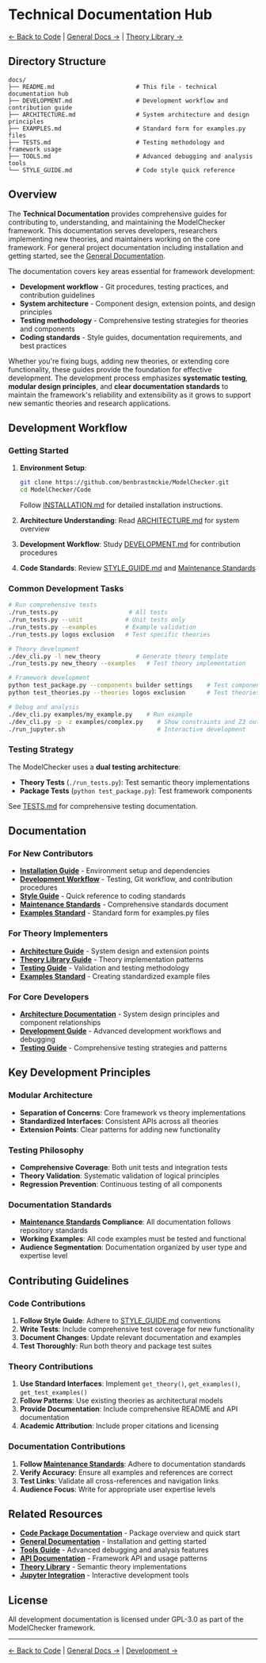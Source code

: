 # Technical Documentation Hub

[← Back to Code](../README.md) | [General Docs →](../../Docs/README.md) | [Theory Library →](../src/model_checker/theory_lib/README.md)

## Directory Structure

```
docs/
├── README.md                       # This file - technical documentation hub
├── DEVELOPMENT.md                  # Development workflow and contribution guide
├── ARCHITECTURE.md                 # System architecture and design principles
├── EXAMPLES.md                     # Standard form for examples.py files
├── TESTS.md                        # Testing methodology and framework usage
├── TOOLS.md                        # Advanced debugging and analysis tools
└── STYLE_GUIDE.md                  # Code style quick reference
```

## Overview

The **Technical Documentation** provides comprehensive guides for contributing to, understanding, and maintaining the ModelChecker framework. This documentation serves developers, researchers implementing new theories, and maintainers working on the core framework. For general project documentation including installation and getting started, see the [General Documentation](../../Docs/README.md).

The documentation covers key areas essential for framework development:

- **Development workflow** - Git procedures, testing practices, and contribution guidelines
- **System architecture** - Component design, extension points, and design principles  
- **Testing methodology** - Comprehensive testing strategies for theories and components
- **Coding standards** - Style guides, documentation requirements, and best practices

Whether you're fixing bugs, adding new theories, or extending core functionality, these guides provide the foundation for effective development. The development process emphasizes **systematic testing**, **modular design principles**, and **clear documentation standards** to maintain the framework's reliability and extensibility as it grows to support new semantic theories and research applications.

## Development Workflow

### Getting Started

1. **Environment Setup**: 
   ```bash
   git clone https://github.com/benbrastmckie/ModelChecker.git
   cd ModelChecker/Code
   ```
   Follow [INSTALLATION.md](../../Docs/INSTALLATION.md) for detailed installation instructions.

2. **Architecture Understanding**: Read [ARCHITECTURE.md](ARCHITECTURE.md) for system overview
3. **Development Workflow**: Study [DEVELOPMENT.md](DEVELOPMENT.md) for contribution procedures
4. **Code Standards**: Review [STYLE_GUIDE.md](STYLE_GUIDE.md) and [Maintenance Standards](../maintenance/README.md)

### Common Development Tasks

```bash
# Run comprehensive tests
./run_tests.py                    # All tests
./run_tests.py --unit            # Unit tests only
./run_tests.py --examples        # Example validation
./run_tests.py logos exclusion   # Test specific theories

# Theory development
./dev_cli.py -l new_theory          # Generate theory template
./run_tests.py new_theory --examples   # Test theory implementation

# Framework development
python test_package.py --components builder settings    # Test components
python test_theories.py --theories logos exclusion      # Test theories

# Debug and analysis
./dev_cli.py examples/my_example.py    # Run example
./dev_cli.py -p -z examples/complex.py    # Show constraints and Z3 output
./run_jupyter.sh                          # Interactive development
```

### Testing Strategy

The ModelChecker uses a **dual testing architecture**:

- **Theory Tests** (`./run_tests.py`): Test semantic theory implementations
- **Package Tests** (`python test_package.py`): Test framework components

See [TESTS.md](TESTS.md) for comprehensive testing documentation.

## Documentation

### For New Contributors

- **[Installation Guide](../../Docs/INSTALLATION.md)** - Environment setup and dependencies
- **[Development Workflow](DEVELOPMENT.md)** - Testing, Git workflow, and contribution procedures
- **[Style Guide](STYLE_GUIDE.md)** - Quick reference to coding standards
- **[Maintenance Standards](../maintenance/README.md)** - Comprehensive standards document
- **[Examples Standard](EXAMPLES.md)** - Standard form for examples.py files

### For Theory Implementers

- **[Architecture Guide](ARCHITECTURE.md)** - System design and extension points
- **[Theory Library Guide](../src/model_checker/theory_lib/README.md)** - Theory implementation patterns
- **[Testing Guide](TESTS.md)** - Validation and testing methodology
- **[Examples Standard](EXAMPLES.md)** - Creating standardized example files

### For Core Developers

- **[Architecture Documentation](ARCHITECTURE.md)** - System design principles and component relationships
- **[Development Guide](DEVELOPMENT.md)** - Advanced development workflows and debugging
- **[Testing Guide](TESTS.md)** - Comprehensive testing strategies and patterns

## Key Development Principles

### Modular Architecture

- **Separation of Concerns**: Core framework vs theory implementations
- **Standardized Interfaces**: Consistent APIs across all theories
- **Extension Points**: Clear patterns for adding new functionality

### Testing Philosophy

- **Comprehensive Coverage**: Both unit tests and integration tests
- **Theory Validation**: Systematic validation of logical principles
- **Regression Prevention**: Continuous testing of all components

### Documentation Standards

- **[Maintenance Standards](../maintenance/README.md) Compliance**: All documentation follows repository standards
- **Working Examples**: All code examples must be tested and functional
- **Audience Segmentation**: Documentation organized by user type and expertise level

## Contributing Guidelines

### Code Contributions

1. **Follow Style Guide**: Adhere to [STYLE_GUIDE.md](STYLE_GUIDE.md) conventions
2. **Write Tests**: Include comprehensive test coverage for new functionality
3. **Document Changes**: Update relevant documentation and examples
4. **Test Thoroughly**: Run both theory and package test suites

### Theory Contributions

1. **Use Standard Interfaces**: Implement `get_theory()`, `get_examples()`, `get_test_examples()`
2. **Follow Patterns**: Use existing theories as architectural models
3. **Provide Documentation**: Include comprehensive README and API documentation
4. **Academic Attribution**: Include proper citations and licensing

### Documentation Contributions

1. **Follow [Maintenance Standards](../maintenance/README.md)**: Adhere to documentation standards
2. **Verify Accuracy**: Ensure all examples and references are correct
3. **Test Links**: Validate all cross-references and navigation links
4. **Audience Focus**: Write for appropriate user expertise levels

## Related Resources

- **[Code Package Documentation](../README.md)** - Package overview and quick start
- **[General Documentation](../../Docs/README.md)** - Installation and getting started
- **[Tools Guide](TOOLS.md)** - Advanced debugging and analysis features
- **[API Documentation](../src/model_checker/README.md)** - Framework API and usage patterns
- **[Theory Library](../src/model_checker/theory_lib/README.md)** - Semantic theory implementations
- **[Jupyter Integration](../src/model_checker/jupyter/README.md)** - Interactive development tools

## License

All development documentation is licensed under GPL-3.0 as part of the ModelChecker framework.

---

[← Back to Code](../README.md) | [General Docs →](../../Docs/README.md) | [Development →](DEVELOPMENT.md)
